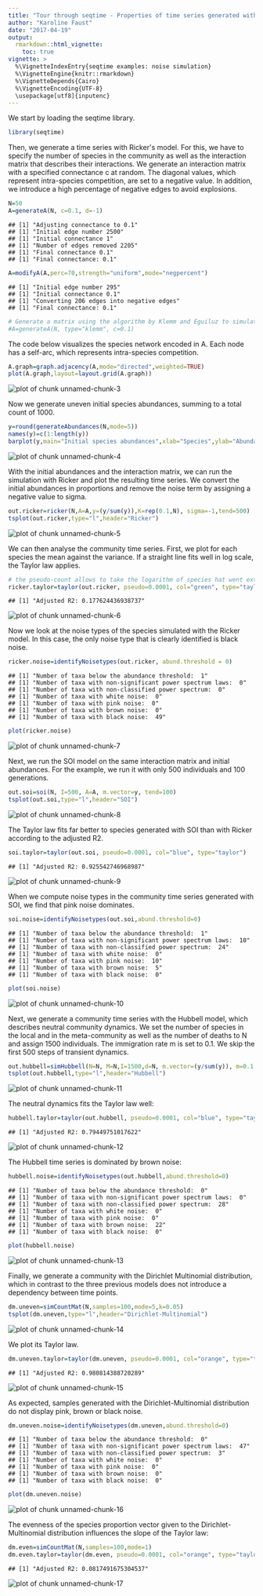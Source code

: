 ```yaml
---
title: "Tour through seqtime - Properties of time series generated with different ecological models"
author: "Karoline Faust"
date: "2017-04-19"
output: 
  rmarkdown::html_vignette:
    toc: true
vignette: >
  %\VignetteIndexEntry{seqtime examples: noise simulation}
  %\VignetteEngine{knitr::rmarkdown}
  %\VignetteDepends{Cairo}
  %\VignetteEncoding{UTF-8}
  \usepackage[utf8]{inputenc}
---
```



We start by loading the seqtime library.


```r
library(seqtime)
```

Then, we generate a time series with Ricker's model. For this, we have to specify the number of species in the community as well as the interaction matrix that describes
their interactions. We generate an interaction matrix with a specified connectance c at random. The diagonal values, which represent intra-species competition, are set to a negative value. In addition, we introduce a high percentage of negative edges to avoid explosions.


```r
N=50
A=generateA(N, c=0.1, d=-1)
```

```
## [1] "Adjusting connectance to 0.1"
## [1] "Initial edge number 2500"
## [1] "Initial connectance 1"
## [1] "Number of edges removed 2205"
## [1] "Final connectance 0.1"
## [1] "Final connectance: 0.1"
```

```r
A=modifyA(A,perc=70,strength="uniform",mode="negpercent")
```

```
## [1] "Initial edge number 295"
## [1] "Initial connectance 0.1"
## [1] "Converting 206 edges into negative edges"
## [1] "Final connectance: 0.1"
```

```r
# Generate a matrix using the algorithm by Klemm and Eguiluz to simulate a species network with a realistic structure. This takes a couple of minutes to complete.
#A=generateA(N, type="klemm", c=0.1)
```

The code below visualizes the species network encoded in A. Each node
has a self-arc, which represents intra-species competition.


```r
A.graph=graph.adjacency(A,mode="directed",weighted=TRUE)
plot(A.graph,layout=layout.grid(A.graph))
```

![plot of chunk unnamed-chunk-3](figure/unnamed-chunk-3-1.png)

Now we generate uneven initial species abundances, summing to a total count of 1000.


```r
y=round(generateAbundances(N,mode=5))
names(y)=c(1:length(y))
barplot(y,main="Initial species abundances",xlab="Species",ylab="Abundance")
```

![plot of chunk unnamed-chunk-4](figure/unnamed-chunk-4-1.png)

With the initial abundances and the interaction matrix, we can run the simulation with Ricker and plot the resulting time series. We convert the initial abundances in proportions and remove the noise term by assigning a negative value to sigma.


```r
out.ricker=ricker(N,A=A,y=(y/sum(y)),K=rep(0.1,N), sigma=-1,tend=500)
tsplot(out.ricker,type="l",header="Ricker")
```

![plot of chunk unnamed-chunk-5](figure/unnamed-chunk-5-1.png)

We can then analyse the community time series. First, we plot for each species
the mean against the variance. If a straight line fits well in log scale,
the Taylor law applies.


```r
# the pseudo-count allows to take the logarithm of species hat went extinct
ricker.taylor=taylor(out.ricker, pseudo=0.0001, col="green", type="taylor")
```

```
## [1] "Adjusted R2: 0.177624436938737"
```

![plot of chunk unnamed-chunk-6](figure/unnamed-chunk-6-1.png)

Now we look at the noise types of the species simulated with the Ricker model. In this case, the only noise type that is clearly identified is black noise.


```r
ricker.noise=identifyNoisetypes(out.ricker, abund.threshold = 0)
```

```
## [1] "Number of taxa below the abundance threshold:  1"
## [1] "Number of taxa with non-significant power spectrum laws:  0"
## [1] "Number of taxa with non-classified power spectrum:  0"
## [1] "Number of taxa with white noise:  0"
## [1] "Number of taxa with pink noise:  0"
## [1] "Number of taxa with brown noise:  0"
## [1] "Number of taxa with black noise:  49"
```

```r
plot(ricker.noise)
```

![plot of chunk unnamed-chunk-7](figure/unnamed-chunk-7-1.png)

Next, we run the SOI model on the same interaction matrix and initial abundances. For the example, we run it with only 500 individuals and 100 generations.


```r
out.soi=soi(N, I=500, A=A, m.vector=y, tend=100)
tsplot(out.soi,type="l",header="SOI")
```

![plot of chunk unnamed-chunk-8](figure/unnamed-chunk-8-1.png)

The Taylor law fits far better to species generated with SOI than with Ricker according to the adjusted R2.


```r
soi.taylor=taylor(out.soi, pseudo=0.0001, col="blue", type="taylor")
```

```
## [1] "Adjusted R2: 0.925542746968987"
```

![plot of chunk unnamed-chunk-9](figure/unnamed-chunk-9-1.png)

When we compute noise types in the community time series generated with SOI, we find that pink noise dominates.


```r
soi.noise=identifyNoisetypes(out.soi,abund.threshold=0)
```

```
## [1] "Number of taxa below the abundance threshold:  1"
## [1] "Number of taxa with non-significant power spectrum laws:  10"
## [1] "Number of taxa with non-classified power spectrum:  24"
## [1] "Number of taxa with white noise:  0"
## [1] "Number of taxa with pink noise:  10"
## [1] "Number of taxa with brown noise:  5"
## [1] "Number of taxa with black noise:  0"
```

```r
plot(soi.noise)
```

![plot of chunk unnamed-chunk-10](figure/unnamed-chunk-10-1.png)

Next, we generate a community time series with the Hubbell model, which describes neutral community dynamics. We set the number of species in the local and in the meta-community as well as the number of deaths to N and assign 1500 individuals. The immigration rate m is set to 0.1. We skip the first 500 steps of transient dynamics. 


```r
out.hubbell=simHubbell(N=N, M=N,I=1500,d=N, m.vector=(y/sum(y)), m=0.1, tskip=500, tend=1000)
tsplot(out.hubbell,type="l",header="Hubbell")
```

![plot of chunk unnamed-chunk-11](figure/unnamed-chunk-11-1.png)

The neutral dynamics fits the Taylor law well:


```r
hubbell.taylor=taylor(out.hubbell, pseudo=0.0001, col="blue", type="taylor")
```

```
## [1] "Adjusted R2: 0.79449751017622"
```

![plot of chunk unnamed-chunk-12](figure/unnamed-chunk-12-1.png)

The Hubbell time series is dominated by brown noise:


```r
hubbell.noise=identifyNoisetypes(out.hubbell,abund.threshold=0)
```

```
## [1] "Number of taxa below the abundance threshold:  0"
## [1] "Number of taxa with non-significant power spectrum laws:  0"
## [1] "Number of taxa with non-classified power spectrum:  28"
## [1] "Number of taxa with white noise:  0"
## [1] "Number of taxa with pink noise:  0"
## [1] "Number of taxa with brown noise:  22"
## [1] "Number of taxa with black noise:  0"
```

```r
plot(hubbell.noise)
```

![plot of chunk unnamed-chunk-13](figure/unnamed-chunk-13-1.png)


Finally, we generate a community with the Dirichlet Multinomial distribution, which in contrast to the three previous models does not introduce a dependency between time points.


```r
dm.uneven=simCountMat(N,samples=100,mode=5,k=0.05)
tsplot(dm.uneven,type="l",header="Dirichlet-Multinomial")
```

![plot of chunk unnamed-chunk-14](figure/unnamed-chunk-14-1.png)


We plot its Taylor law.


```r
dm.uneven.taylor=taylor(dm.uneven, pseudo=0.0001, col="orange", type="taylor", header="Dirichlet-Multinomial")
```

```
## [1] "Adjusted R2: 0.980814388720289"
```

![plot of chunk unnamed-chunk-15](figure/unnamed-chunk-15-1.png)

As expected, samples generated with the Dirichlet-Multinomial distribution do not display pink, brown or black noise. 


```r
dm.uneven.noise=identifyNoisetypes(dm.uneven,abund.threshold=0)
```

```
## [1] "Number of taxa below the abundance threshold:  0"
## [1] "Number of taxa with non-significant power spectrum laws:  47"
## [1] "Number of taxa with non-classified power spectrum:  3"
## [1] "Number of taxa with white noise:  0"
## [1] "Number of taxa with pink noise:  0"
## [1] "Number of taxa with brown noise:  0"
## [1] "Number of taxa with black noise:  0"
```

```r
plot(dm.uneven.noise)
```

![plot of chunk unnamed-chunk-16](figure/unnamed-chunk-16-1.png)

The evenness of the species proportion vector given to the Dirichlet-Multinomial distribution influences the slope of the Taylor law:


```r
dm.even=simCountMat(N,samples=100,mode=1)
dm.even.taylor=taylor(dm.even, pseudo=0.0001, col="orange", type="taylor", header="Even Dirichlet-Multinomial")
```

```
## [1] "Adjusted R2: 0.0817491675304537"
```

![plot of chunk unnamed-chunk-17](figure/unnamed-chunk-17-1.png)

